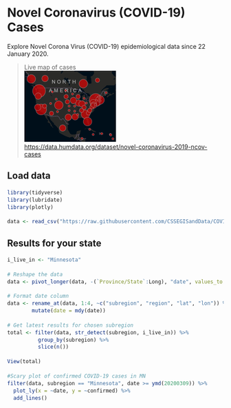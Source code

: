 # Novel Coronavirus (COVID-19) Cases

Explore Novel Corona Virus (COVID-19) epidemiological data since 22 January 2020.

> Live map of cases   
> [![Coronavirus map](../../images/corona_map.png)](https://data.humdata.org/dataset/novel-coronavirus-2019-ncov-cases)  
> https://data.humdata.org/dataset/novel-coronavirus-2019-ncov-cases 


## Load data

```r
library(tidyverse)
library(lubridate)
library(plotly)

data <- read_csv("https://raw.githubusercontent.com/CSSEGISandData/COVID-19/master/csse_covid_19_data/csse_covid_19_time_series/time_series_19-covid-Confirmed.csv")

```

## Results for your state

```r
i_live_in <- "Minnesota"

# Reshape the data
data <- pivot_longer(data, -(`Province/State`:Long), "date", values_to = "confirmed")

# Format date column
data <- rename_at(data, 1:4, ~c("subregion", "region", "lat", "lon")) %>%
        mutate(date = mdy(date))

# Get latest results for chosen subregion
total <- filter(data, str_detect(subregion, i_live_in)) %>%
          group_by(subregion) %>%
          slice(n()) 

View(total)

#Scary plot of confirmed COVID-19 cases in MN
filter(data, subregion == "Minnesota", date >= ymd(20200309)) %>%
  plot_ly(x = ~date, y = ~confirmed) %>%
  add_lines()
```
